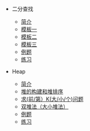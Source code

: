 - 二分查找
    - [简介](/BinarySearch/01-introduction.md)
    - [模板一](/BinarySearch/02-template-1.md)
    - [模板二](/BinarySearch/03-template-2.md)
    - [模板三](/BinarySearch/04-template-3.md)
    - [例题](/BinarySearch/05-examples.md)
    - [练习](/BinarySearch/06-practices.md)

- Heap
    - [简介](/Heap/01-introduction.md)
    - [堆的构建和堆排序](/Heap/02-template-1.md)
    - [求(前/第）K(大/小/个)问题](/Heap/03-template-2.md)
    - [双堆法（大小堆法）](/Heap/04-template-3.md)
    - [例题](/Heap/05-examples.md)
    - [练习](/Heap/06-practices.md)
